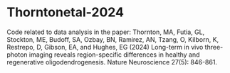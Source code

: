 # Thorntonetal-2024
Code related to data analysis in the paper: Thornton, MA, Futia, GL, Stockton, ME, Budoff, SA, Ozbay, BN, Ramirez, AN, Tzang, O, Kilborn, K, Restrepo, D, Gibson, EA, and Hughes, EG (2024) Long-term in vivo three-photon imaging reveals region-specific differences in healthy and regenerative oligodendrogenesis. Nature Neuroscience 27(5): 846-861. 
